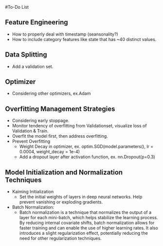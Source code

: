 #To-Do List
## Feature Engineering
* How to properly deal with timestamp (seansonality?)
* How to include category features like state that has ~40 distinct values. 
## Data Splitting
* Add a validation set.
## Optimizer
* Considering other optimizers, ex.Adam
## Overfitting Management Strategies
* Considering early stoppage.
* Monitor tendency of overfitting from Validationset, visualize loss of Validation & Train.
* Overfit the model first, then address overfitting.
* Prevent Overfitting
    * Weight Decay in optimizer, ex. optim.SGD(model.parameters(), lr = 0.0004, weight_decay = 1e-4)
    * Add a dropout layer after activation function, ex. nn.Dropout(p=0.3)
## Model Initialization and Normalization Techniques
* Kaiming Initialization
    * Set the initial weights of layers in deep neural networks. Help prevent vanishing or exploding gradients.
* Batch Normalization:
    * Batch normalization is a technique that normalizes the output of a layer for each mini-batch, which helps stabilize the learning process. By reducing internal covariate shifts, batch normalization allows for faster training and can enable the use of higher learning rates. It also introduces a slight regularization effect, potentially reducing the need for other regularization techniques.


